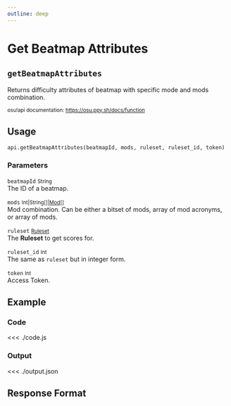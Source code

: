 ```yaml
---
outline: deep
---
```


# Get Beatmap Attributes <Badge type="tip" text="POST"/>

## `getBeatmapAttributes`

Returns difficulty attributes of beatmap with specific mode and mods combination.

<small>osu!api documentation: https://osu.ppy.sh/docs/function</small>

## Usage

`api.getBeatmapAttributes(beatmapId, mods, ruleset, ruleset_id, token)`

### Parameters

`beatmapId` <small>String</small><br>
The ID of a beatmap.

`mods` <small>Int|String[]|[Mod](../../types/mod)[]</small> <Badge type="tip" text="optional" /><br>
Mod combination. Can be either a bitset of mods, array of mod acronyms, or array of mods.

`ruleset` <small>[Ruleset](../../types/ruleset)</small> <Badge type="tip" text="optional" /><br>
The **Ruleset** to get scores for.

`ruleset_id` <small>Int</small> <Badge type="tip" text="optional" /><br>
The same as `ruleset` but in integer form.

`token` <small>Int</small><br>
Access Token.

## Example

### Code
<<< ./code.js

### Output
<<< ./output.json

## Response Format

<!--@include: ./response.md-->